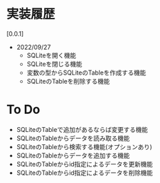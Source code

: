 # 実装履歴

[0.0.1]
* 2022/09/27
  * SQLiteを開く機能
  * SQLiteを閉じる機能
  * 変数の型からSQLiteのTableを作成する機能
  * SQLiteのTableを削除する機能

# To Do
* SQLiteのTableで追加があるならば変更する機能
* SQLiteのTableからデータを読み取る機能
* SQLiteのTableから検索する機能(オプションあり)
* SQLiteのTableからデータを追加する機能
* SQLiteのTableからid指定によるデータを更新機能
* SQLiteのTableからid指定によるデータを削除機能
